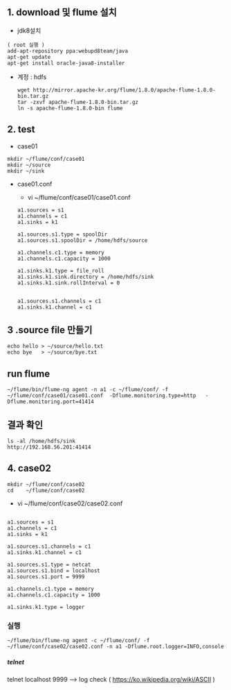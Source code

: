 ## 1. download 및 flume  설치  

-  jdk8설치
```
( root 실행 )
add-apt-repository ppa:webupd8team/java
apt-get update
apt-get install oracle-java8-installer
```

- 계정 : hdfs

  ```
  wget http://mirror.apache-kr.org/flume/1.8.0/apache-flume-1.8.0-bin.tar.gz
  tar -zxvf apache-flume-1.8.0-bin.tar.gz
  ln -s apache-flume-1.8.0-bin flume

  ```

## 2. test

-  case01

  ```
  mkdir ~/flume/conf/case01
  mkdir ~/source
  mkdir ~/sink
```

- case01.conf  
  - vi ~/flume/conf/case01/case01.conf


  ```
  a1.sources = s1
  a1.channels = c1
  a1.sinks = k1

  a1.sources.s1.type = spoolDir
  a1.sources.s1.spoolDir = /home/hdfs/source

  a1.channels.c1.type = memory
  a1.channels.c1.capacity = 1000

  a1.sinks.k1.type = file_roll
  a1.sinks.k1.sink.directory = /home/hdfs/sink
  a1.sinks.k1.sink.rollInterval = 0


  a1.sources.s1.channels = c1
  a1.sinks.k1.channel = c1

  ```


## 3 .source file 만들기  
  ```
  echo hello > ~/source/hello.txt
  echo bye   > ~/source/bye.txt
  ```
## run flume  
```
~/flume/bin/flume-ng agent -n a1 -c ~/flume/conf/ -f ~/flume/conf/case01/case01.conf  -Dflume.monitoring.type=http   -Dflume.monitoring.port=41414
```

## 결과 확인  
```
ls -al /home/hdfs/sink
http://192.168.56.201:41414
```

## 4. case02

```
mkdir ~/flume/conf/case02
cd    ~/flume/conf/case02

```

- vi ~/flume/conf/case02/case02.conf

```

a1.sources = s1
a1.channels = c1
a1.sinks = k1

a1.sources.s1.channels = c1
a1.sinks.k1.channel = c1

a1.sources.s1.type = netcat
a1.sources.s1.bind = localhost
a1.sources.s1.port = 9999

a1.channels.c1.type = memory
a1.channels.c1.capacity = 1000

a1.sinks.k1.type = logger

```

###  실행
```
~/flume/bin/flume-ng agent -c ~/flume/conf/ -f ~/flume/conf/case02/case02.conf -n a1 -Dflume.root.logger=INFO,console
```

##### telnet  
telnet localhost 9999
--> log check ( https://ko.wikipedia.org/wiki/ASCII )
